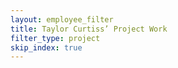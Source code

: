 ```yaml
---
layout: employee_filter
title: Taylor Curtiss’ Project Work
filter_type: project
skip_index: true
---
```

